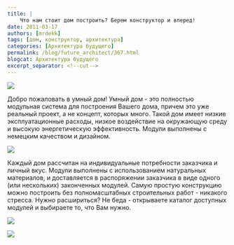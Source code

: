 ```yaml
---
title: |
    Что нам стоит дом построить? Берем конструктор и вперед!
date: 2011-03-17
authors: [mrdekk]
tags: [дом, конструктор, архитектура]
categories: [Архитектура будущего]
permalink: /blog/future_architect/367.html
blogcat: Архитектура будущего
excerpt_separator: <!--cut-->
---
```



![](http://itw66.ru/uploads/images/00/00/01/2011/03/17/059531.jpg)


Добро пожаловать в умный дом! Умный дом - это полностью модульная система для построения Вашего дома, причем это уже реальный проект, а не концепт, которых много. Такой дом имеет низкие эксплуатационные расходы, низкое воздействие на окружающую среду и высокую энергетическую эффективность. Модули выполнены с немецким качеством и дизайном.


<!--cut-->



![](http://itw66.ru/uploads/images/00/00/01/2011/03/17/235612.jpg)


Каждый дом рассчитан на индивидуальные потребности заказчика и личный вкус. Модули выполнены с использованием натуральных материалов, и доставляется в распоряжении заказчика в виде одного (или нескольких) законченных модулей. Самую простую конструкцию можно построить без полномасштабных строительных работ - никакого стресса. Нужно расшириться? Не беда - открываете каталог доступных модулей и выбираете то, что Вам нужно. 


![](http://itw66.ru/uploads/images/00/00/01/2011/03/17/0af566.jpg)


![](http://itw66.ru/uploads/images/00/00/01/2011/03/17/262888.jpg)

